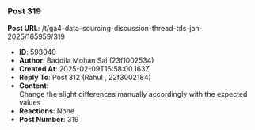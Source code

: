 ### Post 319
**Post URL**: /t/ga4-data-sourcing-discussion-thread-tds-jan-2025/165959/319
- **ID**: 593040
- **Author**: Baddila Mohan Sai (23f1002534)
- **Created At**: 2025-02-09T16:58:00.163Z
- **Reply To**: Post 312 (Rahul , 22f3002184)
- **Content**:  
  Change the slight differences manually accordingly with the expected values
- **Reactions**: None
- **Post Number**: 319

